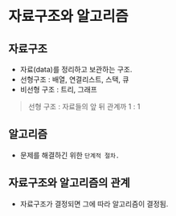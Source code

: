 # 자료구조와 알고리즘
## 자료구조
- 자료(data)를 정리하고 보관하는 구조.
- 선형구조 : 배열, 연결리스트, 스택, 큐
- 비선형 구조 : 트리, 그래프
> 선형 구조 : 자료들의 앞 뒤 관계까 1 : 1   

## 알고리즘
- 문제를 해결하긴 위한 ```단계적 절차.```
## 자료구조와 알고리즘의 관계
- 자료구조가 결정되면 그에 따라 알고리즘이 결정됨.